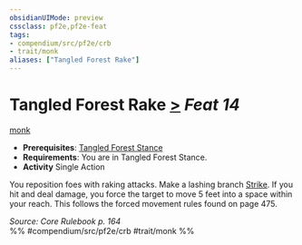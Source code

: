 ```yaml
---
obsidianUIMode: preview
cssclass: pf2e,pf2e-feat
tags:
- compendium/src/pf2e/crb
- trait/monk
aliases: ["Tangled Forest Rake"]
---
```

# Tangled Forest Rake  [>](../../rules/core-rulebook/chapter-9-playing-the-game.md#Actions "Single Action") *Feat 14*  
[monk](../../rules/traits/monk.md)  

- **Prerequisites**: [Tangled Forest Stance](tangled-forest-stance.md)
- **Requirements**: You are in Tangled Forest Stance.
- **Activity** Single Action

You reposition foes with raking attacks. Make a lashing branch [Strike](../../rules/actions/strike.md). If you hit and deal damage, you force the target to move 5 feet into a space within your reach. This follows the forced movement rules found on page 475.

*Source: Core Rulebook p. 164*  
%% #compendium/src/pf2e/crb #trait/monk %%